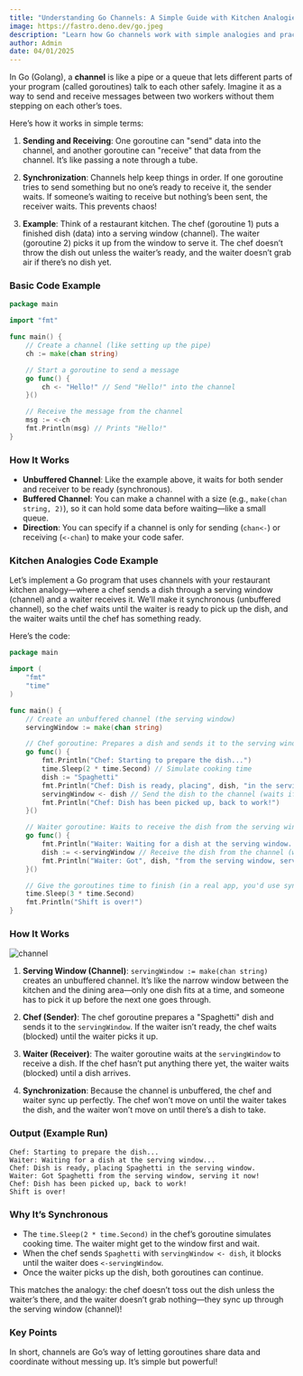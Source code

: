 ```yaml
---
title: "Understanding Go Channels: A Simple Guide with Kitchen Analogies"
image: https://fastro.deno.dev/go.jpeg
description: "Learn how Go channels work with simple analogies and practical examples. Perfect for beginners to understand goroutine communication and synchronization in Go programming."
author: Admin
date: 04/01/2025
---
```


In Go (Golang), a **channel** is like a pipe or a queue that lets different
parts of your program (called goroutines) talk to each other safely. Imagine it
as a way to send and receive messages between two workers without them stepping
on each other’s toes.

Here’s how it works in simple terms:

1. **Sending and Receiving**: One goroutine can "send" data into the channel,
   and another goroutine can "receive" that data from the channel. It’s like
   passing a note through a tube.

2. **Synchronization**: Channels help keep things in order. If one goroutine
   tries to send something but no one’s ready to receive it, the sender waits.
   If someone’s waiting to receive but nothing’s been sent, the receiver waits.
   This prevents chaos!

3. **Example**: Think of a restaurant kitchen. The chef (goroutine 1) puts a
   finished dish (data) into a serving window (channel). The waiter
   (goroutine 2) picks it up from the window to serve it. The chef doesn’t throw
   the dish out unless the waiter’s ready, and the waiter doesn’t grab air if
   there’s no dish yet.

### Basic Code Example

```go
package main

import "fmt"

func main() {
    // Create a channel (like setting up the pipe)
    ch := make(chan string)

    // Start a goroutine to send a message
    go func() {
        ch <- "Hello!" // Send "Hello!" into the channel
    }()

    // Receive the message from the channel
    msg := <-ch
    fmt.Println(msg) // Prints "Hello!"
}
```

### How It Works

- **Unbuffered Channel**: Like the example above, it waits for both sender and
  receiver to be ready (synchronous).
- **Buffered Channel**: You can make a channel with a size (e.g.,
  `make(chan string, 2)`), so it can hold some data before waiting—like a small
  queue.
- **Direction**: You can specify if a channel is only for sending (`chan<-`) or
  receiving (`<-chan`) to make your code safer.

### Kitchen Analogies Code Example

Let’s implement a Go program that uses channels with your restaurant kitchen
analogy—where a chef sends a dish through a serving window (channel) and a
waiter receives it. We’ll make it synchronous (unbuffered channel), so the chef
waits until the waiter is ready to pick up the dish, and the waiter waits until
the chef has something ready.

Here’s the code:

```go
package main

import (
	"fmt"
	"time"
)

func main() {
	// Create an unbuffered channel (the serving window)
	servingWindow := make(chan string)

	// Chef goroutine: Prepares a dish and sends it to the serving window
	go func() {
		fmt.Println("Chef: Starting to prepare the dish...")
		time.Sleep(2 * time.Second) // Simulate cooking time
		dish := "Spaghetti"
		fmt.Println("Chef: Dish is ready, placing", dish, "in the serving window.")
		servingWindow <- dish // Send the dish to the channel (waits if no one’s ready)
		fmt.Println("Chef: Dish has been picked up, back to work!")
	}()

	// Waiter goroutine: Waits to receive the dish from the serving window
	go func() {
		fmt.Println("Waiter: Waiting for a dish at the serving window...")
		dish := <-servingWindow // Receive the dish from the channel (waits if nothing’s there)
		fmt.Println("Waiter: Got", dish, "from the serving window, serving it now!")
	}()

	// Give the goroutines time to finish (in a real app, you'd use sync.WaitGroup)
	time.Sleep(3 * time.Second)
	fmt.Println("Shift is over!")
}
```

### How It Works

![channel](/channel.svg)

1. **Serving Window (Channel)**: `servingWindow := make(chan string)` creates an
   unbuffered channel. It’s like the narrow window between the kitchen and the
   dining area—only one dish fits at a time, and someone has to pick it up
   before the next one goes through.

2. **Chef (Sender)**: The chef goroutine prepares a "Spaghetti" dish and sends
   it to the `servingWindow`. If the waiter isn’t ready, the chef waits
   (blocked) until the waiter picks it up.

3. **Waiter (Receiver)**: The waiter goroutine waits at the `servingWindow` to
   receive a dish. If the chef hasn’t put anything there yet, the waiter waits
   (blocked) until a dish arrives.

4. **Synchronization**: Because the channel is unbuffered, the chef and waiter
   sync up perfectly. The chef won’t move on until the waiter takes the dish,
   and the waiter won’t move on until there’s a dish to take.

### Output (Example Run)

```
Chef: Starting to prepare the dish...
Waiter: Waiting for a dish at the serving window...
Chef: Dish is ready, placing Spaghetti in the serving window.
Waiter: Got Spaghetti from the serving window, serving it now!
Chef: Dish has been picked up, back to work!
Shift is over!
```

### Why It’s Synchronous

- The `time.Sleep(2 * time.Second)` in the chef’s goroutine simulates cooking
  time. The waiter might get to the window first and wait.
- When the chef sends `Spaghetti` with `servingWindow <- dish`, it blocks until
  the waiter does `<-servingWindow`.
- Once the waiter picks up the dish, both goroutines can continue.

This matches the analogy: the chef doesn’t toss out the dish unless the waiter’s
there, and the waiter doesn’t grab nothing—they sync up through the serving
window (channel)!

### Key Points

In short, channels are Go’s way of letting goroutines share data and coordinate
without messing up. It’s simple but powerful!
